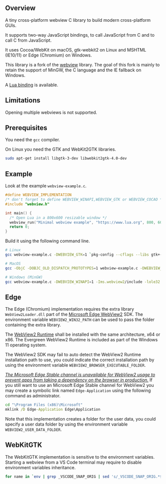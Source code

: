## Overview

A tiny cross-platform webview C library to build modern cross-platform GUIs.

It supports two-way JavaScript bindings, to call JavaScript from C and to call C from JavaScript.

It uses Cocoa/WebKit on macOS, gtk-webkit2 on Linux and MSHTML (IE10/11) or Edge (Chromium) on Windows.

This library is a fork of the [webview](https://github.com/zserge/webview/tree/9c1b0a888aa40039d501c1ea9f60b22a076a25ea) library.
The goal of this fork is mainly to retain the support of MinGW, the C language and the IE fallback on Windows.

A [Lua binding](https://github.com/javalikescript/lua-webview) is available.

## Limitations

Opening multiple webviews is not supported.

## Prerequisites

You need the `gcc` compiler.

On Linux you need the GTK and WebKit2GTK libraries.

```bash
sudo apt-get install libgtk-3-dev libwebkit2gtk-4.0-dev
```

## Example

Look at the example `webview-example.c`.

```c
#define WEBVIEW_IMPLEMENTATION
/* don't forget to define WEBVIEW_WINAPI,WEBVIEW_GTK or WEBVIEW_COCAO */
#include "webview.h"

int main() {
  /* Open Lua in a 800x600 resizable window */
  webview_run("Minimal webview example", "https://www.lua.org", 800, 600, 1);
  return 0;
}
```

Build it using the following command line.

```bash
# Linux
gcc webview-example.c -DWEBVIEW_GTK=1 `pkg-config --cflags --libs gtk+-3.0 webkit2gtk-4.0` -o webview-example

# MacOS
gcc -ObjC -DOBJC_OLD_DISPATCH_PROTOTYPES=1 webview-example.c -DWEBVIEW_COCOA=1 -framework WebKit -o webview-example

# Windows (MinGW)
gcc webview-example.c -DWEBVIEW_WINAPI=1 -Ims.webview2/include -lole32 -lcomctl32 -loleaut32 -luuid -lgdi32 -o webview-example.exe -w
```

## Edge

The Edge (Chromium) implementation requires the extra library `WebView2Loader.dll`
part of the [Microsoft Edge WebView2](https://docs.microsoft.com/en-gb/microsoft-edge/hosting/webview2) SDK.
The environment variable `WEBVIEW2_WIN32_PATH` can be used to pass the folder containing the extra library.

The [WebView2 Runtime](https://docs.microsoft.com/en-gb/microsoft-edge/webview2/concepts/distribution#understanding-the-webview2-runtime) shall be installed with the same architecture, x64 or x86. The Evergreen WebView2 Runtime is included as part of the Windows 11 operating system.

The WebView2 SDK may fail to auto detect the WebView2 Runtime installation path to use,
you could indicate the correct installation path by using the environment variable `WEBVIEW2_BROWSER_EXECUTABLE_FOLDER`.

[_The Microsoft Edge Stable channel is unavailable for WebView2 usage to prevent apps from taking a dependency on the browser in production._](https://docs.microsoft.com/en-gb/microsoft-edge/webview2/reference/win32/webview2-idl?view=webview2-0.9.622#createcorewebview2environmentwithoptions)
If you still want to use an Microsoft Edge Stable channel for WebView2 you may create a symbolic link named `Edge-Application` using the following command as administrator.

```cmd
cd "\Program Files (x86)\Microsoft"
mklink /D Edge-Application Edge\Application
```

Note that this implementation creates a folder for the user data,
you could specify a user data folder by using the environment variable `WEBVIEW2_USER_DATA_FOLDER`.

## WebKitGTK

The WebKitGTK implementation is sensitive to the environment variables.
Starting a webview from a VS Code terminal may require to disable environment variables inheritance.

```bash
for name in `env | grep _VSCODE_SNAP_ORIG | sed 's/_VSCODE_SNAP_ORIG.*$//'`; do fullname=${name}_VSCODE_SNAP_ORIG; test -z "${!fullname}" && unset ${name} || export ${name}=${!fullname}; unset ${fullname}; done
```
